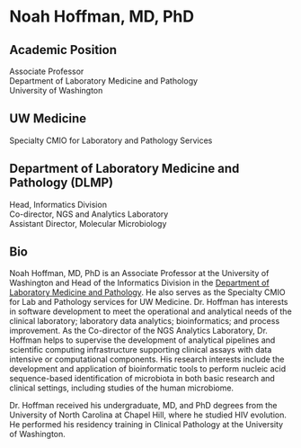 # Noah Hoffman, MD, PhD

## Academic Position
Associate Professor<br>
Department of Laboratory Medicine and Pathology<br>
University of Washington<br>

## UW Medicine
Specialty CMIO for Laboratory and Pathology Services

## Department of Laboratory Medicine and Pathology (DLMP)
Head, Informatics Division<br>
Co-director, NGS and Analytics Laboratory<br>
Assistant Director, Molecular Microbiology<br>

## Bio

Noah Hoffman, MD, PhD is an Associate Professor at the University of Washington and Head of the Informatics Division in the [Department of Laboratory Medicine and Pathology](https://dlmp.uw.edu). He also serves as the Specialty CMIO for Lab and Pathology services for UW Medicine. Dr. Hoffman has interests in software development to meet the operational and analytical needs of the clinical laboratory; laboratory data analytics; bioinformatics; and process improvement. As the Co-director of the NGS Analytics Laboratory, Dr. Hoffman helps to supervise the development of analytical pipelines and scientific computing infrastructure supporting clinical assays with data intensive or computational components. His research interests include the development and application of bioinformatic tools to perform nucleic acid sequence-based identification of microbiota in both basic research and clinical settings, including studies of the human microbiome.

Dr. Hoffman received his undergraduate, MD, and PhD degrees from the University of North Carolina at Chapel Hill, where he studied HIV evolution. He performed his residency training in Clinical Pathology at the University of Washington.
